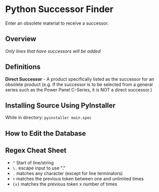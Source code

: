 # Python Successor Finder
 Enter an obsolete material to receive a successor.

## Overview
*Only lines that have successors will be added*

## Definitions
**Direct Successor** - A product specifically listed as the successor for an obsolete product (e.g. If the successor is to be selected from a general series such as the Power Panel C-Series, it is NOT a direct successor.)

## Installing Source Using PyInstaller
While in directory:
`pyinstaller main.spec`

## How to Edit the Database

## Regex Cheat Sheet
- `^` Start of line/string
- `\.` escape input to use "."
- `.` matches any character (except for line terminators)
- `+` matches the previous token between one and unlimited times
- `{x}` matches the previous token x number of times
 
 
